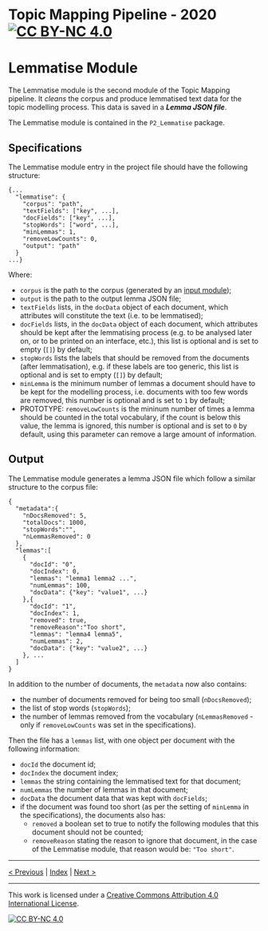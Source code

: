 # Topic Mapping Pipeline - 2020 [![CC BY-NC 4.0][cc-by-nc-shield]][cc-by-nc]
# Lemmatise Module

The Lemmatise module is the second module of the Topic Mapping pipeline. It *cleans* the corpus and produce lemmatised
text data for the topic modelling process. This data is saved in a ***Lemma JSON file***.

The Lemmatise module is contained in the `P2_Lemmatise` package.

## Specifications

The Lemmatise module entry in the project file should have the following structure:
```json5
{...
  "lemmatise": {
    "corpus": "path",
    "textFields": ["key", ...],
    "docFields": ["key", ...],
    "stopWords": ["word", ...],
    "minLemmas": 1,
    "removeLowCounts": 0,
    "output": "path"
  }
...}
``` 

Where:
- `corpus` is the path to the corpus (generated by an [input module](InputModule.md));
- `output` is the path to the output lemma JSON file;
- `textFields` lists, in the `docData` object of each document, which attributes will constitute the text (i.e. to be
lemmatised);
- `docFields` lists, in the `docData` object of each document, which attributes should be kept after the lemmatising
process (e.g. to be analysed later on, or to be printed on an interface, etc.), this list is optional and is set to
empty (`[]`) by default;
- `stopWords` lists the labels that should be removed from the documents (after lemmatisation), e.g. if these labels are
too generic, this list is optional and is set to empty (`[]`) by default;
- `minLemma` is the minimum number of lemmas a document should have to be kept for the modelling process, i.e. documents
with too few words are removed, this number is optional and is set to `1` by default;
- PROTOTYPE: `removeLowCounts` is the mininum number of times a lemma should be counted in the total vocabulary, if the 
count is below this value, the lemma is ignored, this number is optional and is set to `0` by default, using this 
parameter can remove a large amount of information.

## Output

The Lemmatise module generates a lemma JSON file which follow a similar structure to the corpus file:
```json5
{
  "metadata":{
    "nDocsRemoved": 5,
    "totalDocs": 1000,
    "stopWords":"",
    "nLemmasRemoved": 0
  },
  "lemmas":[
    {
      "docId": "0",
      "docIndex": 0,
      "lemmas": "lemma1 lemma2 ...",
      "numLemmas": 100,
      "docData": {"key": "value1", ...}
    },{
      "docId": "1",
      "docIndex": 1,
      "removed": true,
      "removeReason":"Too short",
      "lemmas": "lemma4 lemma5",
      "numLemmas": 2,
      "docData": {"key": "value2", ...}
    }, ...
  ]
}
```

In addition to the number of documents, the `metadata` now also contains:
- the number of documents removed for being too small (`nDocsRemoved`);
- the list of stop words (`stopWords`);
- the number of lemmas removed from the vocabulary (`nLemmasRemoved` - only if `removeLowCounts` was set in the
specifications).

Then the file has a `lemmas` list, with one object per document with the following information:
- `docId` the document id;
- `docIndex` the document index;
- `lemmas` the string containing the lemmatised text for that document;
- `numLemmas` the number of lemmas in that document;
- `docData` the document data that was kept with `docFields`;
- if the document was found too short (as per the setting of `minLemma` in the specifications), the documents also has:
    - `removed` a boolean set to true to notify the following modules that this document should not be counted;
    - `removeReason` stating the reason to ignore that document, in the case of the Lemmatise module, that reason would
    be: `"Too short"`.

---

[< Previous](InputModule.md) | [Index](index.md) | [Next >](ModelModule.md)

---
This work is licensed under a [Creative Commons Attribution 4.0 International
License][cc-by-nc].

[![CC BY-NC 4.0][cc-by-nc-image]][cc-by-nc]

[cc-by-nc]: http://creativecommons.org/licenses/by-nc/4.0/
[cc-by-nc-image]: https://i.creativecommons.org/l/by-nc/4.0/88x31.png
[cc-by-nc-shield]: https://img.shields.io/badge/License-CC%20BY--NC%204.0-lightgrey.svg
